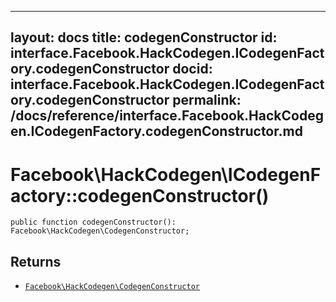 
***

layout: docs
title: codegenConstructor
id: interface.Facebook.HackCodegen.ICodegenFactory.codegenConstructor
docid: interface.Facebook.HackCodegen.ICodegenFactory.codegenConstructor
permalink: /docs/reference/interface.Facebook.HackCodegen.ICodegenFactory.codegenConstructor.md
---







# Facebook\\HackCodegen\\ICodegenFactory::codegenConstructor()




``` Hack
public function codegenConstructor(): Facebook\HackCodegen\CodegenConstructor;
```




## Returns




* [` Facebook\HackCodegen\CodegenConstructor `](<class.Facebook.HackCodegen.CodegenConstructor.md>)